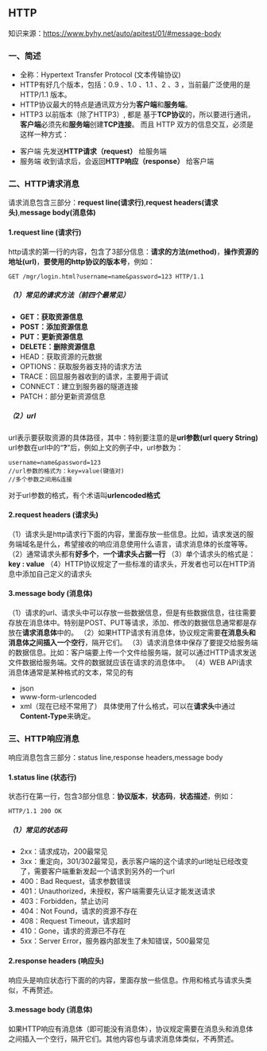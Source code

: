 ## HTTP
知识来源：https://www.byhy.net/auto/apitest/01/#message-body

### 一、简述
* 全称：Hypertext Transfer Protocol (文本传输协议)
* HTTP有好几个版本，包括：0.9 、1.0 、1.1 、2 、3 ，当前最广泛使用的是 HTTP/1.1 版本。
* HTTP协议最大的特点是通讯双方分为**客户端**和**服务端**。
* HTTP3 以前版本（除了HTTP3）, 都是 基于**TCP协议**的，所以要进行通讯，**客户端**必须先和**服务端**创建**TCP连接**。
而且 HTTP 双方的信息交互，必须是这样一种方式：
 - 客户端 先发送**HTTP请求（request）** 给服务端
 - 服务端 收到请求后，会返回**HTTP响应（response）** 给客户端

### 二、HTTP请求消息
请求消息包含三部分：**request line(请求行)**,**request headers(请求头)**,**message body(消息体)**

#### 1.request line (请求行)
http请求的第一行的内容，包含了3部分信息：**请求的方法(method)**，**操作资源的地址(url)**，**要使用的http协议的版本号**，例如：
```
GET /mgr/login.html?username=name&password=123 HTTP/1.1
```
##### （1）常见的请求方法（前四个最常见）
* **GET：获取资源信息**
* **POST：添加资源信息**
* **PUT：更新资源信息**
* **DELETE：删除资源信息**
* HEAD：获取资源的元数据
* OPTIONS：获取服务器支持的请求方法
* TRACE：回显服务器收到的请求，主要用于调试
* CONNECT：建立到服务器的隧道连接
* PATCH：部分更新资源信息
##### （2）url
url表示要获取资源的具体路径，其中：特别要注意的是**url参数(url query String)**
url参数在url中的“**?**”后，例如上文的例子中，url参数为：
```
username=name&password=123
//url参数的格式为：key=value(键值对)
//多个参数之间用&连接
```
对于url参数的格式，有个术语叫**urlencoded格式**

#### 2.request headers (请求头)
（1）请求头是http请求行下面的内容，里面存放一些信息。比如，请求发送的服务端域名是什么，希望接收的响应消息使用什么语言，请求消息体的长度等等。
（2）通常请求头都有**好多个**，**一个请求头占据一行**
（3）单个请求头的格式是：**key : value**
（4）HTTP协议规定了一些标准的请求头，开发者也可以在HTTP消息中添加自己定义的请求头

#### 3.message body (消息体)
（1）请求的url、请求头中可以存放一些数据信息，但是有些数据信息，往往需要存放在消息体中。特别是POST、PUT等请求，添加、修改的数据信息通常都是存放在**请求消息体**中的。
（2）如果HTTP请求有消息体，协议规定需要**在消息头和消息体之间插入一个空行**，隔开它们。
（3）请求消息体中保存了要提交给服务端的数据信息。比如：客户端要上传一个文件给服务端，就可以通过HTTP请求发送文件数据给服务端。文件的数据就应该在请求的消息体中。
（4）WEB API请求消息体通常是某种格式的文本，常见的有
- json
- www-form-urlencoded
- xml（现在已经不常用了）
具体使用了什么格式，可以在**请求头**中通过**Content-Type**来确定。

### 三、HTTP响应消息
响应消息包含三部分：status line,response headers,message body
#### 1.status line (状态行)
状态行在第一行，包含3部分信息：**协议版本**，**状态码**，**状态描述**，例如：
```
HTTP/1.1 200 OK
```
##### （1）常见的状态码
* 2xx：请求成功，200最常见
* 3xx：重定向，301/302最常见，表示客户端的这个请求的url地址已经改变了，需要客户端重新发起一个请求到另外的一个url
* 400：Bad Request，请求参数错误
* 401：Unauthorized，未授权，客户端需要先认证才能发送请求
* 403：Forbidden，禁止访问
* 404：Not Found，请求的资源不存在
* 408：Request Timeout，请求超时
* 410：Gone，请求的资源已不存在
* 5xx：Server Error，服务器内部发生了未知错误，500最常见

#### 2.response headers (响应头)
响应头是响应状态行下面的的内容，里面存放一些信息。作用和格式与请求头类似，不再赘述。

#### 3.message body (消息体)
如果HTTP响应有消息体（即可能没有消息体），协议规定需要在消息头和消息体之间插入一个空行，隔开它们。其他内容也与请求消息体类似，不再赘述。
